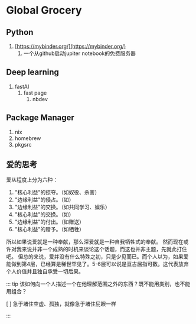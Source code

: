 # Global Grocery

## Python
1. [https://mybinder.org/](https://mybinder.org/)
   1. 一个从github启动jupiter notebook的免费服务器

## Deep learning
1. fastAI
   1.  fast page
       1.  nbdev

## Package Manager
1. nix
2. homebrew
3. pkgsrc

## 爱的思考
爱从程度上分为六种：
1. "核心利益"的掠夺。（如奴役、杀害）
2. "边缘利益"的侵占。（如）
3. "边缘利益"的交换。（如共同学习、娱乐）
4. "核心利益"的交换。（如）
5. "边缘利益"的付出。（如赠送）
6. "核心利益"的赠予。（如牺牲）

所以如果说爱就是一种奉献，那么深爱就是一种自我牺牲式的奉献。
然而现在或许对我来说并非一个成熟的时机来谈论这个话题，而这也并非主题，先就此打住吧。
但总的来说，爱并没有什么特殊之初，只是少见而已。而个人以为，如果爱能做到第4层，已经算是稀世罕见了。5-6层可以说是亘古屈指可数。这代表放弃个人价值并且独自承受一切后果。

::: tip
该如何向一个人描述一个在他理解范围之外的东西？既不能用类别，也不能用组合？

[ ] 急于堵住空虚、孤独，就像急于堵住屁眼一样

:::